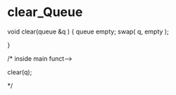 # clear_Queue


void clear(queue<int> &q )
{
   queue<int> empty;
   swap( q, empty );
 
 
}

/*
inside main funct-->

clear(q);


*/
 

